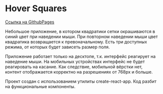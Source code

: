 # Hover Squares

[Ссылка на GithubPages](https://evgeniiazu8ova.github.io/hover-squares/)

Небольшое приложение, в котором квадратики сетки окрашиваются в синий цвет при наведении мыши. При повторном наведении мыши цвет квадратика возвращается к превоначальному. Есть три доступных режима, от которых будет зависеть размер поля.

Приложение работает только на десктопе, т.к. интерфейс реагирует на наведение мыши. На мобильных устройствах интерфейс не будет реагировать на касание. Как следствие, мобильной вёрстки нет, контент отображается корректно на разрешениях от 768px и больше.  

Проект создан с использованием утилиты create-react-app. Код разбит на функциональные компоненты.
